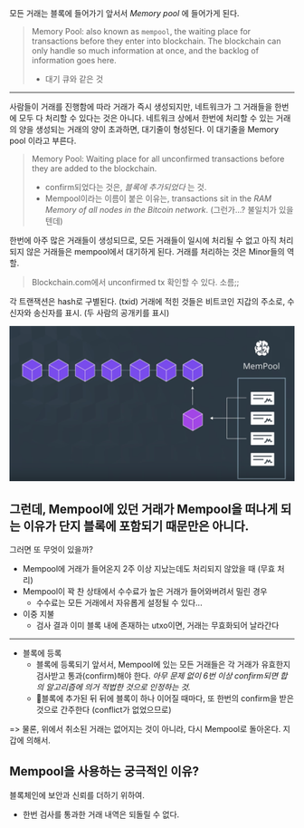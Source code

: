 모든 거래는 블록에 들어가기 앞서서 *Memory pool* 에 들어가게 된다.

> Memory Pool: also known as `mempool`, the waiting place for transactions before they enter into blockchain. The blockchain can only handle so much information at once, and the backlog of information goes here.
> - 대기 큐와 같은 것

----

사람들이 거래를 진행함에 따라 거래가 즉시 생성되지만, 네트워크가 그 거래들을 한번에 모두 다 처리할 수 있다는 것은 아니다. 네트워크 상에서 한번에 처리할 수 있는 거래의 양을 생성되는 거래의 양이 초과하면, 대기줄이 형성된다. 이 대기줄을 Memory pool 이라고 부른다.

> Memory Pool: Waiting place for all unconfirmed transactions before they are added to the blockchain.
> - confirm되었다는 것은, *블록에 추가되었다* 는 것.
> - Mempool이라는 이름이 붙은 이유는, transactions sit in the *RAM Memory of all nodes in the Bitcoin network*.
> (그런가...? 불일치가 있을 텐데)

한번에 아주 많은 거래들이 생성되므로, 모든 거래들이 일시에 처리될 수 없고 아직 처리되지 않은 거래들은 mempool에서 대기하게 된다. 거래를 처리하는 것은 Minor들의 역할.

> Blockchain.com에서 unconfirmed tx 확인할 수 있다. 소름;;

각 트랜잭션은 hash로 구별된다. (txid)
거래에 적힌 것들은 비트코인 지갑의 주소로, 수신자와 송신자를 표시. (두 사람의 공개키를 표시)

![mempool to block](confirm.png)

## 그런데, Mempool에 있던 거래가 Mempool을 떠나게 되는 이유가 단지 블록에 포함되기 때문만은 아니다.

그러면 또 무엇이 있을까?

- Mempool에 거래가 들어온지 2주 이상 지났는데도 처리되지 않았을 때 (무효 처리)
- Mempool이 꽉 찬 상태에서 수수료가 높은 거래가 들어와버려서 밀린 경우
  - 수수료는 모든 거래에서 자유롭게 설정될 수 있다...
- 이중 지불
  - 검사 결과 이미 블록 내에 존재하는 utxo이면, 거래는 무효화되어 날라간다

----

- 블록에 등록
  - 블록에 등록되기 앞서서, Mempool에 있는 모든 거래들은 각 거래가 유효한지 검사받고 통과(confirm)해야 한다.
    *아무 문제 없이 6번 이상 confirm되면 합의 알고리즘에 의거 적법한 것으로 인정하는 것.*
  - 블록에 추가된 뒤 뒤에 블록이 하나 이어질 때마다, 또 한번의 confirm을 받은 것으로 간주한다 (conflict가 없었으므로)

=> 물론, 위에서 취소된 거래는 없어지는 것이 아니라, 다시 Mempool로 돌아온다. 지갑에 의해서.

## Mempool을 사용하는 궁극적인 이유?

블록체인에 보안과 신뢰를 더하기 위하여.
- 한번 검사를 통과한 거래 내역은 되돌릴 수 없다.
